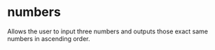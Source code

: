 # numbers

Allows the user to input three numbers and outputs those exact same numbers in ascending order.
